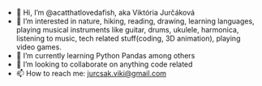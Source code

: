 - 👋 Hi, I’m @acatthatlovedafish, aka Viktória Jurčáková
- 👀 I’m interested in nature, hiking, reading, drawing, learning languages, playing musical instruments like guitar, drums, ukulele, harmonica, listening to music, tech related stuff(coding, 3D animation), playing video games.
- 🌱 I’m currently learning Python Pandas among others
- 💞️ I’m looking to collaborate on anything code related 
- 📫 How to reach me: jurcsak.viki@gmail.com

<!---
acatthatlovedafish/acatthatlovedafish is a ✨ special ✨ repository because its `README.md` (this file) appears on your GitHub profile.
You can click the Preview link to take a look at your changes.
--->
